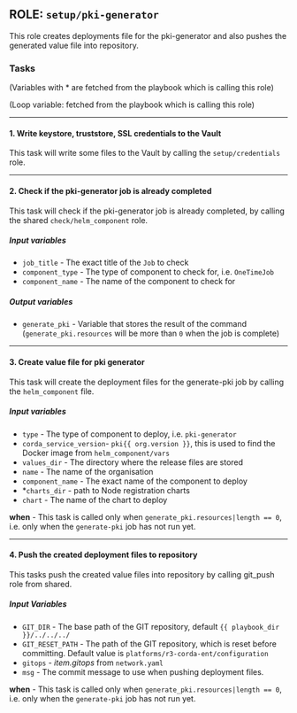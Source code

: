 ## ROLE: `setup/pki-generator`
This role creates deployments file for the pki-generator and also pushes the generated value file into repository.

### Tasks
(Variables with * are fetched from the playbook which is calling this role)

(Loop variable: fetched from the playbook which is calling this role)

---

#### 1. Write keystore, truststore, SSL credentials to the Vault
This task will write some files to the Vault by calling the `setup/credentials` role.

---

#### 2. Check if the pki-generator job is already completed
This task will check if the pki-generator job is already completed, by calling the shared `check/helm_component` role.
##### Input variables
- `job_title` - The exact title of the `Job` to check
- `component_type` - The type of component to check for, i.e. `OneTimeJob`
- `component_name` - The name of the component to check for
##### Output variables
- `generate_pki` - Variable that stores the result of the command (`generate_pki.resources` will be more than `0` when the job is complete)

---

#### 3. Create value file for pki generator
This task will create the deployment files for the generate-pki job by calling the `helm_component` file.
##### Input variables
- `type` - The type of component to deploy, i.e. `pki-generator`
- `corda_service_version`- `pki{{ org.version }}`, this is used to find the Docker image from `helm_component/vars`
- `values_dir` - The directory where the release files are stored
- `name` - The name of the organisation
- `component_name` - The exact name of the component to deploy
- *`charts_dir` - path to Node registration charts
- `chart` - The name of the chart to deploy

**when** - This task is called only when `generate_pki.resources|length == 0`, i.e. only when the `generate-pki` job has not run yet.

---

#### 4. Push the created deployment files to repository
This tasks push the created value files into repository by calling git_push role from shared.
##### Input Variables
- `GIT_DIR` - The base path of the GIT repository, default `{{ playbook_dir }}/../../../`
- `GIT_RESET_PATH` - The path of the GIT repository, which is reset before committing. Default value is `platforms/r3-corda-ent/configuration`
- `gitops` - *item.gitops* from `network.yaml`
- `msg` - The commit message to use when pushing deployment files.

**when** - This task is called only when `generate_pki.resources|length == 0`, i.e. only when the `generate-pki` job has not run yet.
